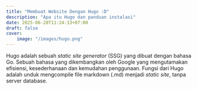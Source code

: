 ```yaml
---
title: "Membuat Website Dengan Hugo :D"
description: "Apa itu Hugo dan panduan instalasi"
date: 2025-06-28T11:24:13+07:00
draft: false
cover:
    image: "/images/hugo.png"
---
```

Hugo adalah sebuah <i>static site generator</i> (SSG) yang dibuat dengan bahasa Go. Sebuah bahasa yang dikembangkan oleh Google yang mengutamakan efisiensi, kesederhanaan dan kemudahan penggunaan. Fungsi dari Hugo adalah unduk mengcompile file markdown (.md) menjadi <i>static site</i>, tanpa server database.  





